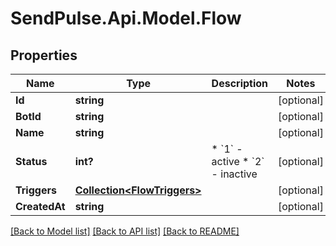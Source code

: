 # SendPulse.Api.Model.Flow
## Properties

Name | Type | Description | Notes
------------ | ------------- | ------------- | -------------
**Id** | **string** |  | [optional] 
**BotId** | **string** |  | [optional] 
**Name** | **string** |  | [optional] 
**Status** | **int?** |                      * &#x60;1&#x60; - active                      * &#x60;2&#x60; - inactive                   | [optional] 
**Triggers** | [**Collection&lt;FlowTriggers&gt;**](FlowTriggers.md) |  | [optional] 
**CreatedAt** | **string** |  | [optional] 

[[Back to Model list]](../README.md#documentation-for-models) [[Back to API list]](../README.md#documentation-for-api-endpoints) [[Back to README]](../README.md)

